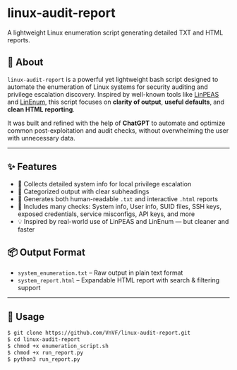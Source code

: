 # linux-audit-report
A lightweight Linux enumeration script generating detailed TXT and HTML reports.

## 📖 About

`linux-audit-report` is a powerful yet lightweight bash script designed to automate the enumeration of Linux systems for security auditing and privilege escalation discovery. Inspired by well-known tools like [LinPEAS](https://github.com/carlospolop/PEASS-ng/tree/master/linPEAS) and [LinEnum](https://github.com/rebootuser/LinEnum), this script focuses on **clarity of output**, **useful defaults**, and **clean HTML reporting**.

It was built and refined with the help of **ChatGPT** to automate and optimize common post-exploitation and audit checks, without overwhelming the user with unnecessary data.

---

## ✨ Features

- 🔎 Collects detailed system info for local privilege escalation
- 📁 Categorized output with clear subheadings
- 📝 Generates both human-readable `.txt` and interactive `.html` reports
- 🧠 Includes many checks: System info, User info, SUID files, SSH keys, exposed credentials, service misconfigs, API keys, and more
- 💡 Inspired by real-world use of LinPEAS and LinEnum — but cleaner and faster

## 📦 Output Format

- `system_enumeration.txt` – Raw output in plain text format
- `system_report.html` – Expandable HTML report with search & filtering support

---

## 🚀 Usage

```bash
$ git clone https://github.com/VnVF/linux-audit-report.git 
$ cd linux-audit-report
$ chmod +x enumeration_script.sh
$ chmod +x run_report.py
$ python3 run_report.py    
